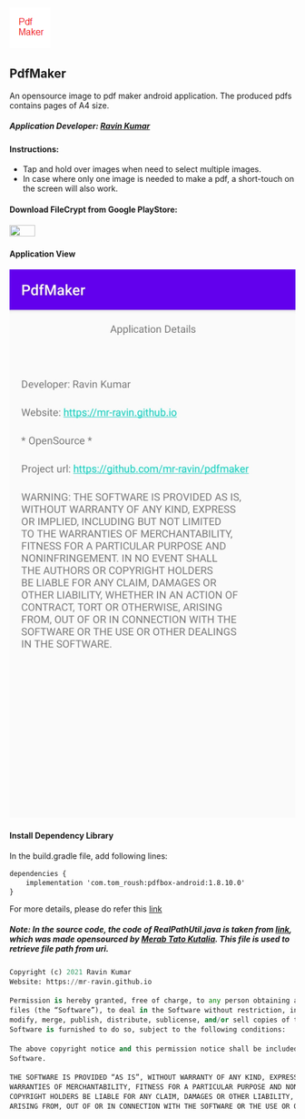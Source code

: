 ![PdfMaker Logo](https://github.com/mr-ravin/pdfmaker/blob/main/PdfMaker.png)
## PdfMaker

An opensource image to pdf maker android application. The produced pdfs contains pages of A4 size.

##### Application Developer: [Ravin Kumar](http://mr-ravin.github.io)


#### Instructions:
- Tap and hold over images when need to select multiple images.
- In case where only one image is needed to make a pdf, a short-touch on the screen will also work.

#### Download FileCrypt from Google PlayStore:
[<img src="https://play.google.com/intl/en_us/badges/images/generic/en_badge_web_generic.png" width="30%" height="30%" target="_blank">](https://play.google.com/store/apps/details?id=ravin.developer.pdfmaker)

#### Application View

![android application view 1](https://github.com/mr-ravin/pdfmaker/blob/main/screen1.jpg)

#### Install Dependency Library 

In the build.gradle file, add following lines:

```
dependencies {
    implementation 'com.tom_roush:pdfbox-android:1.8.10.0'
}
```

For more details, please do refer this [link](https://camposha.info/pdfbox-android/)

##### Note: In the source code, the code of RealPathUtil.java is taken from [link](https://gist.github.com/tatocaster/32aad15f6e0c50311626), which was made opensourced by [Merab Tato Kutalia](https://github.com/tatocaster). This file is used to retrieve file path from uri. 

```python
Copyright (c) 2021 Ravin Kumar
Website: https://mr-ravin.github.io

Permission is hereby granted, free of charge, to any person obtaining a copy of this software and associated documentation 
files (the “Software”), to deal in the Software without restriction, including without limitation the rights to use, copy, 
modify, merge, publish, distribute, sublicense, and/or sell copies of the Software, and to permit persons to whom the 
Software is furnished to do so, subject to the following conditions:

The above copyright notice and this permission notice shall be included in all copies or substantial portions of the 
Software.

THE SOFTWARE IS PROVIDED “AS IS”, WITHOUT WARRANTY OF ANY KIND, EXPRESS OR IMPLIED, INCLUDING BUT NOT LIMITED TO THE 
WARRANTIES OF MERCHANTABILITY, FITNESS FOR A PARTICULAR PURPOSE AND NONINFRINGEMENT. IN NO EVENT SHALL THE AUTHORS OR 
COPYRIGHT HOLDERS BE LIABLE FOR ANY CLAIM, DAMAGES OR OTHER LIABILITY, WHETHER IN AN ACTION OF CONTRACT, TORT OR OTHERWISE, 
ARISING FROM, OUT OF OR IN CONNECTION WITH THE SOFTWARE OR THE USE OR OTHER DEALINGS IN THE SOFTWARE.
```
